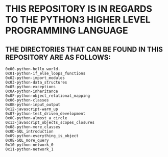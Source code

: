 # THIS REPOSITORY IS IN REGARDS TO THE PYTHON3 HIGHER LEVEL PROGRAMMING LANGUAGE

## THE DIRECTORIES THAT CAN BE FOUND IN THIS REPOSITORY ARE AS FOLLOWS:

    0x00-python-hello_world.
    0x01-python-if_else_loops_functions
    0x02-python-import_modules
    0x03-python-data_structures
    0x05-python-exceptions
    0x0A-python-inheritance      
    0x0F-python-object_relational_mapping
    0x06-python-classes                  
    0x0B-python-input_output     
    0x12-javascript-warm_up
    0x07-python-test_driven_development  
    0x0C-python-almost_a_circle  
    0x13-javascript_objects_scopes_closures
    0x08-python-more_classes             
    0x0D-SQL_introduction
    0x09-python-everything_is_object     
    0x0E-SQL_more_query
    0x10-python-network_0
    0x11-python-network_1
